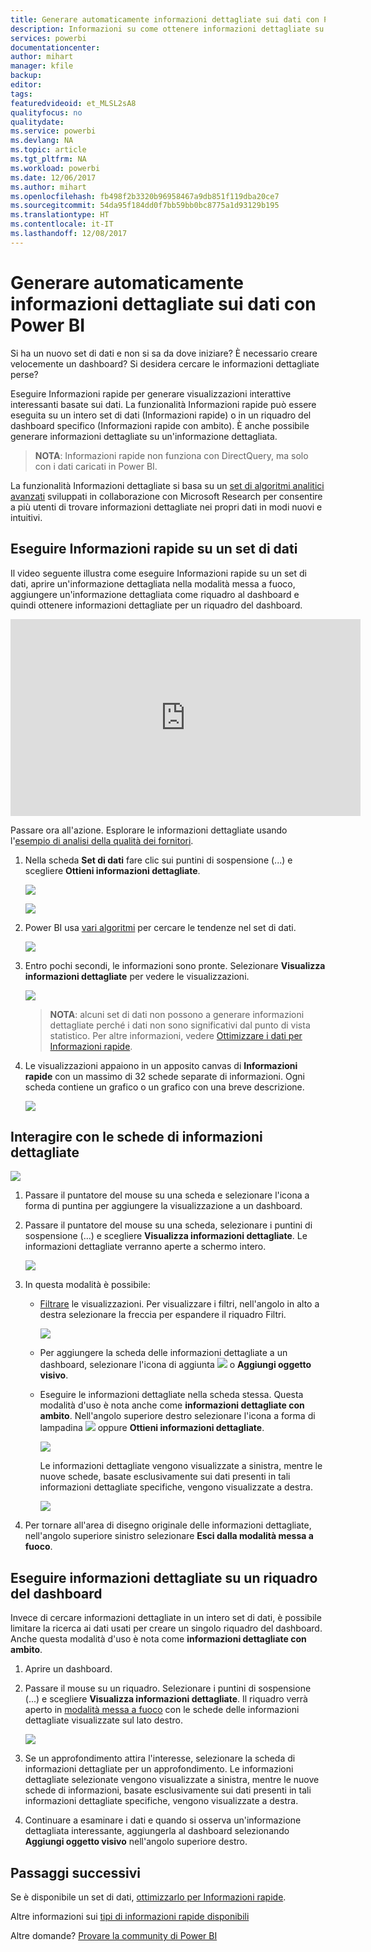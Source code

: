 ```yaml
---
title: Generare automaticamente informazioni dettagliate sui dati con Power BI
description: Informazioni su come ottenere informazioni dettagliate su riquadri del dashboard e set di dati.
services: powerbi
documentationcenter: 
author: mihart
manager: kfile
backup: 
editor: 
tags: 
featuredvideoid: et_MLSL2sA8
qualityfocus: no
qualitydate: 
ms.service: powerbi
ms.devlang: NA
ms.topic: article
ms.tgt_pltfrm: NA
ms.workload: powerbi
ms.date: 12/06/2017
ms.author: mihart
ms.openlocfilehash: fb498f2b3320b96958467a9db851f119dba20ce7
ms.sourcegitcommit: 54da95f184dd0f7bb59bb0bc8775a1d93129b195
ms.translationtype: HT
ms.contentlocale: it-IT
ms.lasthandoff: 12/08/2017
---
```

# <a name="automatically-generate-data-insights-with-power-bi"></a>Generare automaticamente informazioni dettagliate sui dati con Power BI
Si ha un nuovo set di dati e non si sa da dove iniziare?  È necessario creare velocemente un dashboard?  Si desidera cercare le informazioni dettagliate perse?

Eseguire Informazioni rapide per generare visualizzazioni interattive interessanti basate sui dati. La funzionalità Informazioni rapide può essere eseguita su un intero set di dati (Informazioni rapide) o in un riquadro del dashboard specifico (Informazioni rapide con ambito). È anche possibile generare informazioni dettagliate su un'informazione dettagliata.

> **NOTA**: Informazioni rapide non funziona con DirectQuery, ma solo con i dati caricati in Power BI.
> 
> 

La funzionalità Informazioni dettagliate si basa su un [set di algoritmi analitici avanzati](service-insight-types.md) sviluppati in collaborazione con Microsoft Research per consentire a più utenti di trovare informazioni dettagliate nei propri dati in modi nuovi e intuitivi.

## <a name="run-quick-insights-on-a-dataset"></a>Eseguire Informazioni rapide su un set di dati
Il video seguente illustra come eseguire Informazioni rapide su un set di dati, aprire un'informazione dettagliata nella modalità messa a fuoco, aggiungere un'informazione dettagliata come riquadro al dashboard e quindi ottenere informazioni dettagliate per un riquadro del dashboard.

<iframe width="560" height="315" src="https://www.youtube.com/embed/et_MLSL2sA8" frameborder="0" allowfullscreen></iframe>


Passare ora all'azione. Esplorare le informazioni dettagliate usando l'[esempio di analisi della qualità dei fornitori](sample-supplier-quality.md).

1. Nella scheda **Set di dati** fare clic sui puntini di sospensione (...) e scegliere **Ottieni informazioni dettagliate**.
   
    ![](media/service-insights/power-bi-ellipses.png)
   
    ![](media/service-insights/power-bi-tab.png)
2. Power BI usa [vari algoritmi](service-insight-types.md) per cercare le tendenze nel set di dati.
   
    ![](media/service-insights/pbi_autoinsightssearching.png)
3. Entro pochi secondi, le informazioni sono pronte.  Selezionare **Visualizza informazioni dettagliate** per vedere le visualizzazioni.
   
    ![](media/service-insights/pbi_autoinsightsuccess.png)
   
   > **NOTA**: alcuni set di dati non possono a generare informazioni dettagliate perché i dati non sono significativi dal punto di vista statistico.  Per altre informazioni, vedere [Ottimizzare i dati per Informazioni rapide](service-insights-optimize.md).
   > 
   > 
1. Le visualizzazioni appaiono in un apposito canvas di **Informazioni rapide** con un massimo di 32 schede separate di informazioni. Ogni scheda contiene un grafico o un grafico con una breve descrizione.
   
    ![](media/service-insights/power-bi-insights.png)

## <a name="interact-with-the-insight-cards"></a>Interagire con le schede di informazioni dettagliate
  ![](media/service-insights/pbi_hover.png)

1. Passare il puntatore del mouse su una scheda e selezionare l'icona a forma di puntina per aggiungere la visualizzazione a un dashboard.
2. Passare il puntatore del mouse su una scheda, selezionare i puntini di sospensione (...) e scegliere **Visualizza informazioni dettagliate**. Le informazioni dettagliate verranno aperte a schermo intero.
   
    ![](media/service-insights/power-bi-insight-focus.png)
3. In questa modalità è possibile:
   
   * [Filtrare](service-interact-with-a-report-in-reading-view.md) le visualizzazioni.  Per visualizzare i filtri, nell'angolo in alto a destra selezionare la freccia per espandere il riquadro Filtri.
     
        ![](media/service-insights/power-bi-insights-filter-new.png)
   * Per aggiungere la scheda delle informazioni dettagliate a un dashboard, selezionare l'icona di aggiunta ![](media/service-insights/power-bi-pin-icon.png) o **Aggiungi oggetto visivo**.
   * Eseguire le informazioni dettagliate nella scheda stessa. Questa modalità d'uso è nota anche come **informazioni dettagliate con ambito**. Nell'angolo superiore destro selezionare l'icona a forma di lampadina ![](media/service-insights/power-bi-bulb-icon.png) oppure **Ottieni informazioni dettagliate**.
     
       ![](media/service-insights/pbi-autoinsights-tile.png)
     
     Le informazioni dettagliate vengono visualizzate a sinistra, mentre le nuove schede, basate esclusivamente sui dati presenti in tali informazioni dettagliate specifiche, vengono visualizzate a destra.
     
       ![](media/service-insights/power-bi-insights-on-insights-new.png)
4. Per tornare all'area di disegno originale delle informazioni dettagliate, nell'angolo superiore sinistro selezionare **Esci dalla modalità messa a fuoco**.

## <a name="run-insights-on-a-dashboard-tile"></a>Eseguire informazioni dettagliate su un riquadro del dashboard
Invece di cercare informazioni dettagliate in un intero set di dati, è possibile limitare la ricerca ai dati usati per creare un singolo riquadro del dashboard. Anche questa modalità d'uso è nota come **informazioni dettagliate con ambito**.

1. Aprire un dashboard.
2. Passare il mouse su un riquadro. Selezionare i puntini di sospensione (...) e scegliere **Visualizza informazioni dettagliate**. Il riquadro verrà aperto in [modalità messa a fuoco](service-focus-mode.md) con le schede delle informazioni dettagliate visualizzate sul lato destro.    
   
    ![](media/service-insights/pbi-insights-tile.png)    
4. Se un approfondimento attira l'interesse, selezionare la scheda di informazioni dettagliate per un approfondimento. Le informazioni dettagliate selezionate vengono visualizzate a sinistra, mentre le nuove schede di informazioni, basate esclusivamente sui dati presenti in tali informazioni dettagliate specifiche, vengono visualizzate a destra.    
6. Continuare a esaminare i dati e quando si osserva un'informazione dettagliata interessante, aggiungerla al dashboard selezionando **Aggiungi oggetto visivo** nell'angolo superiore destro.

## <a name="next-steps"></a>Passaggi successivi
Se è disponibile un set di dati, [ottimizzarlo per Informazioni rapide](service-insights-optimize.md).

Altre informazioni sui [tipi di informazioni rapide disponibili](service-insight-types.md)

Altre domande? [Provare la community di Power BI](http://community.powerbi.com/)

